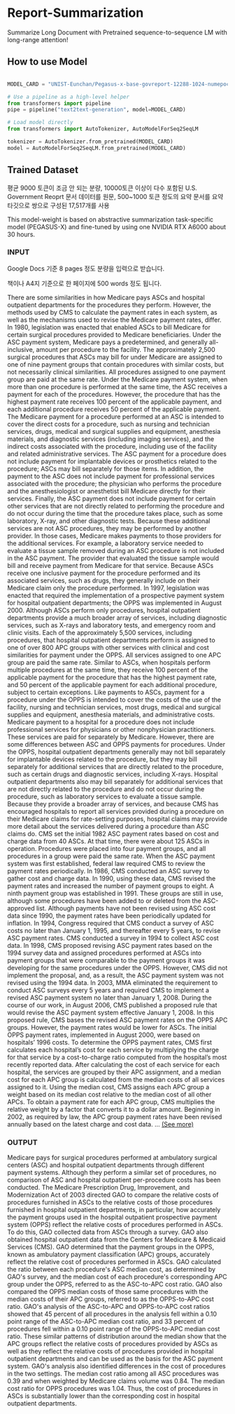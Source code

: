# Report-Summarization
Summarize Long Document with Pretrained sequence-to-sequence LM with long-range attention! 




## How to use Model


```python

MODEL_CARD = "UNIST-Eunchan/Pegasus-x-base-govreport-12288-1024-numepoch-10"

# Use a pipeline as a high-level helper
from transformers import pipeline
pipe = pipeline("text2text-generation", model=MODEL_CARD)

# Load model directly
from transformers import AutoTokenizer, AutoModelForSeq2SeqLM

tokenizer = AutoTokenizer.from_pretrained(MODEL_CARD)
model = AutoModelForSeq2SeqLM.from_pretrained(MODEL_CARD)
```


## Trained Dataset 


평균 9000 토큰이 조금 안 되는 분량, 10000토큰 이상이 다수 포함된 U.S. Government Reoprt 문서 데이터를 원문, 500~1000 토큰 정도의 요약 문서를 요약 타깃으로 쌍으로 구성된 17,517개를 사용

This model-weight is based on abstractive summarization task-specific model (PEGASUS-X) and fine-tuned by using one NVIDIA RTX A6000 about 30 hours.

### INPUT 


Google Docs 기준 8 pages 정도 분량을 입력으로 받습니다.

책이나 A4지 기준으로 한 페이지에 500 words 정도 됩니다.



There are some similarities in how Medicare pays ASCs and hospital outpatient departments for the procedures they perform. However, the methods used by CMS to calculate the payment rates in each system, as well as the mechanisms used to revise the Medicare payment rates, differ. In 1980, legislation was enacted that enabled ASCs to bill Medicare for certain surgical procedures provided to Medicare beneficiaries. Under the ASC payment system, Medicare pays a predetermined, and generally all- inclusive, amount per procedure to the facility. The approximately 2,500 surgical procedures that ASCs may bill for under Medicare are assigned to one of nine payment groups that contain procedures with similar costs, but not necessarily clinical similarities. All procedures assigned to one payment group are paid at the same rate. Under the Medicare payment system, when more than one procedure is performed at the same time, the ASC receives a payment for each of the procedures. However, the procedure that has the highest payment rate receives 100 percent of the applicable payment, and each additional procedure receives 50 percent of the applicable payment. The Medicare payment for a procedure performed at an ASC is intended to cover the direct costs for a procedure, such as nursing and technician services, drugs, medical and surgical supplies and equipment, anesthesia materials, and diagnostic services (including imaging services), and the indirect costs associated with the procedure, including use of the facility and related administrative services. The ASC payment for a procedure does not include payment for implantable devices or prosthetics related to the procedure; ASCs may bill separately for those items. In addition, the payment to the ASC does not include payment for professional services associated with the procedure; the physician who performs the procedure and the anesthesiologist or anesthetist bill Medicare directly for their services. Finally, the ASC payment does not include payment for certain other services that are not directly related to performing the procedure and do not occur during the time that the procedure takes place, such as some laboratory, X-ray, and other diagnostic tests. Because these additional services are not ASC procedures, they may be performed by another provider. In those cases, Medicare makes payments to those providers for the additional services. For example, a laboratory service needed to evaluate a tissue sample removed during an ASC procedure is not included in the ASC payment. The provider that evaluated the tissue sample would bill and receive payment from Medicare for that service. Because ASCs receive one inclusive payment for the procedure performed and its associated services, such as drugs, they generally include on their Medicare claim only the procedure performed. In 1997, legislation was enacted that required the implementation of a prospective payment system for hospital outpatient departments; the OPPS was implemented in August 2000. Although ASCs perform only procedures, hospital outpatient departments provide a much broader array of services, including diagnostic services, such as X-rays and laboratory tests, and emergency room and clinic visits. Each of the approximately 5,500 services, including procedures, that hospital outpatient departments perform is assigned to one of over 800 APC groups with other services with clinical and cost similarities for payment under the OPPS. All services assigned to one APC group are paid the same rate. Similar to ASCs, when hospitals perform multiple procedures at the same time, they receive 100 percent of the applicable payment for the procedure that has the highest payment rate, and 50 percent of the applicable payment for each additional procedure, subject to certain exceptions. Like payments to ASCs, payment for a procedure under the OPPS is intended to cover the costs of the use of the facility, nursing and technician services, most drugs, medical and surgical supplies and equipment, anesthesia materials, and administrative costs. Medicare payment to a hospital for a procedure does not include professional services for physicians or other nonphysician practitioners. These services are paid for separately by Medicare. However, there are some differences between ASC and OPPS payments for procedures. Under the OPPS, hospital outpatient departments generally may not bill separately for implantable devices related to the procedure, but they may bill separately for additional services that are directly related to the procedure, such as certain drugs and diagnostic services, including X-rays. Hospital outpatient departments also may bill separately for additional services that are not directly related to the procedure and do not occur during the procedure, such as laboratory services to evaluate a tissue sample. Because they provide a broader array of services, and because CMS has encouraged hospitals to report all services provided during a procedure on their Medicare claims for rate-setting purposes, hospital claims may provide more detail about the services delivered during a procedure than ASC claims do. CMS set the initial 1982 ASC payment rates based on cost and charge data from 40 ASCs. At that time, there were about 125 ASCs in operation. Procedures were placed into four payment groups, and all procedures in a group were paid the same rate. When the ASC payment system was first established, federal law required CMS to review the payment rates periodically. In 1986, CMS conducted an ASC survey to gather cost and charge data. In 1990, using these data, CMS revised the payment rates and increased the number of payment groups to eight. A ninth payment group was established in 1991. These groups are still in use, although some procedures have been added to or deleted from the ASC-approved list. Although payments have not been revised using ASC cost data since 1990, the payment rates have been periodically updated for inflation. In 1994, Congress required that CMS conduct a survey of ASC costs no later than January 1, 1995, and thereafter every 5 years, to revise ASC payment rates. CMS conducted a survey in 1994 to collect ASC cost data. In 1998, CMS proposed revising ASC payment rates based on the 1994 survey data and assigned procedures performed at ASCs into payment groups that were comparable to the payment groups it was developing for the same procedures under the OPPS. However, CMS did not implement the proposal, and, as a result, the ASC payment system was not revised using the 1994 data. In 2003, MMA eliminated the requirement to conduct ASC surveys every 5 years and required CMS to implement a revised ASC payment system no later than January 1, 2008. During the course of our work, in August 2006, CMS published a proposed rule that would revise the ASC payment system effective January 1, 2008. In this proposed rule, CMS bases the revised ASC payment rates on the OPPS APC groups. However, the payment rates would be lower for ASCs. The initial OPPS payment rates, implemented in August 2000, were based on hospitals’ 1996 costs. To determine the OPPS payment rates, CMS first calculates each hospital’s cost for each service by multiplying the charge for that service by a cost-to-charge ratio computed from the hospital’s most recently reported data. After calculating the cost of each service for each hospital, the services are grouped by their APC assignment, and a median cost for each APC group is calculated from the median costs of all services assigned to it. Using the median cost, CMS assigns each APC group a weight based on its median cost relative to the median cost of all other APCs. To obtain a payment rate for each APC group, CMS multiplies the relative weight by a factor that converts it to a dollar amount. Beginning in 2002, as required by law, the APC group payment rates have been revised annually based on the latest charge and cost data. ... [(See more)](https://github.com/purang2/Report-Summarization/blob/main/data/GovReport%20Dataset.pdf)



### OUTPUT 

Medicare pays for surgical procedures performed at ambulatory surgical centers (ASC) and hospital outpatient departments through different payment systems. Although they perform a similar set of procedures, no comparison of ASC and hospital outpatient per-procedure costs has been conducted. The Medicare Prescription Drug, Improvement, and Modernization Act of 2003 directed GAO to compare the relative costs of procedures furnished in ASCs to the relative costs of those procedures furnished in hospital outpatient departments, in particular, how accurately the payment groups used in the hospital outpatient prospective payment system (OPPS) reflect the relative costs of procedures performed in ASCs. To do this, GAO collected data from ASCs through a survey. GAO also obtained hospital outpatient data from the Centers for Medicare & Medicaid Services (CMS). GAO determined that the payment groups in the OPPS, known as ambulatory payment classification (APC) groups, accurately reflect the relative cost of procedures performed in ASCs. GAO calculated the ratio between each procedure's ASC median cost, as determined by GAO's survey, and the median cost of each procedure's corresponding APC group under the OPPS, referred to as the ASC-to-APC cost ratio. GAO also compared the OPPS median costs of those same procedures with the median costs of their APC groups, referred to as the OPPS-to-APC cost ratio. GAO's analysis of the ASC-to-APC and OPPS-to-APC cost ratios showed that 45 percent of all procedures in the analysis fell within a 0.10 point range of the ASC-to-APC median cost ratio, and 33 percent of procedures fell within a 0.10 point range of the OPPS-to-APC median cost ratio. These similar patterns of distribution around the median show that the APC groups reflect the relative costs of procedures provided by ASCs as well as they reflect the relative costs of procedures provided in hospital outpatient departments and can be used as the basis for the ASC payment system. GAO's analysis also identified differences in the cost of procedures in the two settings. The median cost ratio among all ASC procedures was 0.39 and when weighted by Medicare claims volume was 0.84. The median cost ratio for OPPS procedures was 1.04. Thus, the cost of procedures in ASCs is substantially lower than the corresponding cost in hospital outpatient departments.


